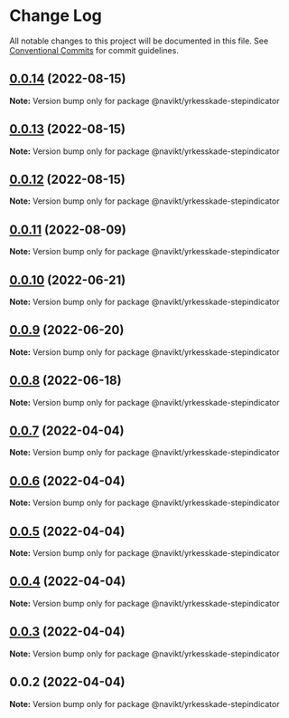 # Change Log

All notable changes to this project will be documented in this file.
See [Conventional Commits](https://conventionalcommits.org) for commit guidelines.

## [0.0.14](https://github.com/navikt/yrkesskade-frontend-felles/compare/@navikt/yrkesskade-stepindicator@0.0.13...@navikt/yrkesskade-stepindicator@0.0.14) (2022-08-15)

**Note:** Version bump only for package @navikt/yrkesskade-stepindicator





## [0.0.13](https://github.com/navikt/yrkesskade-frontend-felles/compare/@navikt/yrkesskade-stepindicator@0.0.12...@navikt/yrkesskade-stepindicator@0.0.13) (2022-08-15)

**Note:** Version bump only for package @navikt/yrkesskade-stepindicator





## [0.0.12](https://github.com/navikt/yrkesskade-frontend-felles/compare/@navikt/yrkesskade-stepindicator@0.0.11...@navikt/yrkesskade-stepindicator@0.0.12) (2022-08-15)

**Note:** Version bump only for package @navikt/yrkesskade-stepindicator





## [0.0.11](https://github.com/navikt/yrkesskade-frontend-felles/compare/@navikt/yrkesskade-stepindicator@0.0.10...@navikt/yrkesskade-stepindicator@0.0.11) (2022-08-09)

**Note:** Version bump only for package @navikt/yrkesskade-stepindicator





## [0.0.10](https://github.com/navikt/yrkesskade-frontend-felles/compare/@navikt/yrkesskade-stepindicator@0.0.9...@navikt/yrkesskade-stepindicator@0.0.10) (2022-06-21)

**Note:** Version bump only for package @navikt/yrkesskade-stepindicator





## [0.0.9](https://github.com/navikt/yrkesskade-frontend-felles/compare/@navikt/yrkesskade-stepindicator@0.0.8...@navikt/yrkesskade-stepindicator@0.0.9) (2022-06-20)

**Note:** Version bump only for package @navikt/yrkesskade-stepindicator





## [0.0.8](https://github.com/navikt/yrkesskade-frontend-felles/compare/@navikt/yrkesskade-stepindicator@0.0.7...@navikt/yrkesskade-stepindicator@0.0.8) (2022-06-18)

**Note:** Version bump only for package @navikt/yrkesskade-stepindicator





## [0.0.7](https://github.com/navikt/yrkesskade-frontend-felles/compare/@navikt/yrkesskade-stepindicator@0.0.6...@navikt/yrkesskade-stepindicator@0.0.7) (2022-04-04)

**Note:** Version bump only for package @navikt/yrkesskade-stepindicator





## [0.0.6](https://github.com/navikt/yrkesskade-frontend-felles/compare/@navikt/yrkesskade-stepindicator@0.0.5...@navikt/yrkesskade-stepindicator@0.0.6) (2022-04-04)

**Note:** Version bump only for package @navikt/yrkesskade-stepindicator





## [0.0.5](https://github.com/navikt/yrkesskade-frontend-felles/compare/@navikt/yrkesskade-stepindicator@0.0.4...@navikt/yrkesskade-stepindicator@0.0.5) (2022-04-04)

**Note:** Version bump only for package @navikt/yrkesskade-stepindicator





## [0.0.4](https://github.com/navikt/yrkesskade-frontend-felles/compare/@navikt/yrkesskade-stepindicator@0.0.3...@navikt/yrkesskade-stepindicator@0.0.4) (2022-04-04)

**Note:** Version bump only for package @navikt/yrkesskade-stepindicator





## [0.0.3](https://github.com/navikt/yrkesskade-frontend-felles/compare/@navikt/yrkesskade-stepindicator@0.0.2...@navikt/yrkesskade-stepindicator@0.0.3) (2022-04-04)

**Note:** Version bump only for package @navikt/yrkesskade-stepindicator





## 0.0.2 (2022-04-04)

**Note:** Version bump only for package @navikt/yrkesskade-stepindicator
